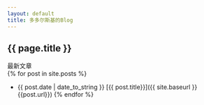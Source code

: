 ```yaml
---
layout: default
title: 多多尔斯基的Blog
---
```

## {{ page.title }}
最新文章  
{% for post in site.posts %}
+ {{ post.date | date_to_string }} [{{ post.title}}]({{ site.baseurl }}{{post.url}})
{% endfor %}
